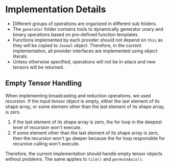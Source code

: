 # Implementation Details

* Different groups of operations are organized in different sub folders.
* The `generator` folder contains tools to dynamically generator unary and binary
  operations based on pre-defined function templates.
* Functions implemented by each provider should not depend on `this` as they
  will be copied to `Jasmal` object. Therefore, in the current implementation,
  all provider interfaces are implemented using object literals.
* Unless otherwise specified, operations will not be in-place and new tensors
  will be returned.

## Empty Tensor Handling

When implementing broadcasting and reduction operations, we used recursion. If
the input tensor object is empty, either the last element of its shape array,
or some element other than the last element of its shape array, is zero.

1. If the last element of its shape array is zero, the for loop in the deepest
   level of recursion won't execute.
2. If some element other than the last element of its shape array is zero,
   then the recursion won't go deeper because the for loop responsible for
   recursive calling won't execute.

Therefore, the current implementation should handle empty tensor objects without
problems. The same applies to `tile()` and `permuteAxis()`.